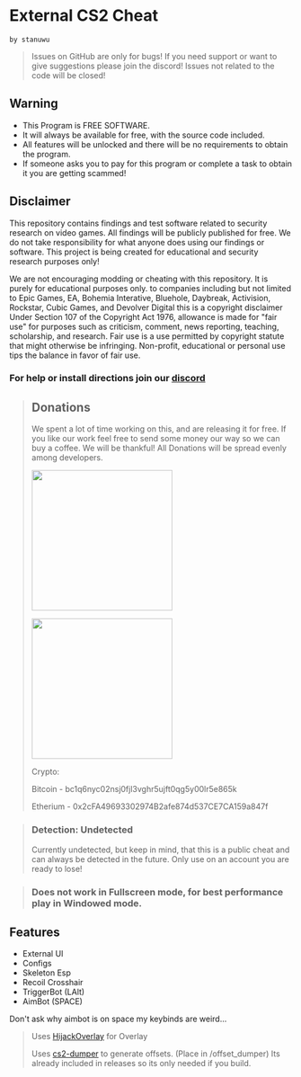 # External CS2 Cheat
`by stanuwu`

> Issues on GitHub are only for bugs! If you need support or want to give suggestions please join the discord! Issues not related to the code will be closed!

## Warning
- This Program is FREE SOFTWARE.
- It will always be available for free, with the source code included.
- All features will be unlocked and there will be no requirements to obtain the program.
- If someone asks you to pay for this program or complete a task to obtain it you are getting scammed!

## Disclaimer
This repository contains findings and test software related to security research on video games. All findings will be publicly published for free. We do not take responsibility for what anyone does using our findings or software. This project is being created for educational and security research purposes only!

We are not encouraging modding or cheating with this repository. It is purely for educational purposes only. to companies including but not limited to Epic Games, EA, Bohemia Interative, Bluehole, Daybreak, Activision, Rockstar, Cubic Games, and Devolver Digital this is a copyright disclaimer Under Section 107 of the Copyright Act 1976, allowance is made for "fair use" for purposes such as criticism, comment, news reporting, teaching, scholarship, and research. Fair use is a use permitted by copyright statute that might otherwise be infringing. Non-profit, educational or personal use tips the balance in favor of fair use.

### For help or install directions join our [discord](https://discord.gg/EWWyBS3QdY)

>
> 
> ## Donations
> We spent a lot of time working on this, and are releasing it for free.
> If you like our work feel free to send some money our way so we can buy a coffee.
> We will be thankful! All Donations will be spread evenly among developers.
>
> [<img src="https://raw.githubusercontent.com/aha999/DonateButtons/master/Paypal.png" width="250">](https://www.paypal.com/ncp/payment/M3V7Q3Q295AHW)
>
> [<img src="https://raw.githubusercontent.com/gregoiresgt/payment-icons/master/Assets/Payment/Stripe/Stripe-card-dark@2x.png" width="250">](https://donate.stripe.com/dR63fk8ys7OF1k4eUU)
>
> Crypto:
>
> Bitcoin - bc1q6nyc02nsj0fjl3vghr5ujft0qg5y00lr5e865k
>
> Etherium - 0x2cFA49693302974B2afe874d537CE7CA159a847f

> ### Detection: Undetected
> Currently undetected, but keep in mind, that this is a public cheat and can always be detected in the future. Only use on an account you are ready to lose!

> ### Does not work in Fullscreen mode, for best performance play in Windowed mode.

## Features
- External UI
- Configs
- Skeleton Esp
- Recoil Crosshair
- TriggerBot (LAlt)
- AimBot (SPACE)

Don't ask why aimbot is on space my keybinds are weird...

> Uses [HijackOverlay](https://github.com/stanuwu/HijackOverlay) for Overlay
> 
> Uses [cs2-dumper](https://github.com/a2x/cs2-dumper) to generate offsets.
> (Place in /offset_dumper)
> Its already included in releases so its only needed if you build.
